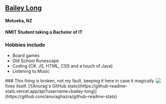 ## <a target="_blank" href="https://bailey-long.github.io/redirect.html">Bailey Long</a>
<!-- HI -->
#### Motueka, NZ
#### NMIT Student taking a Bachelor of IT
### Hobbies include
- Board games
- Old School Runescape
- Coding (C#, JS, HTML, CSS and a touch of Java)
- Listening to Music 

<img src="https://i.imgur.com/E1O7mVF.gif" align="right" margin-bottom="30px">
### This thing is broken, not my fault, keeping it here in case it magically fixes itself.
[![Anurag's GitHub stats](https://github-readme-stats.vercel.app/api?username=bailey-long)](https://github.com/anuraghazra/github-readme-stats)
